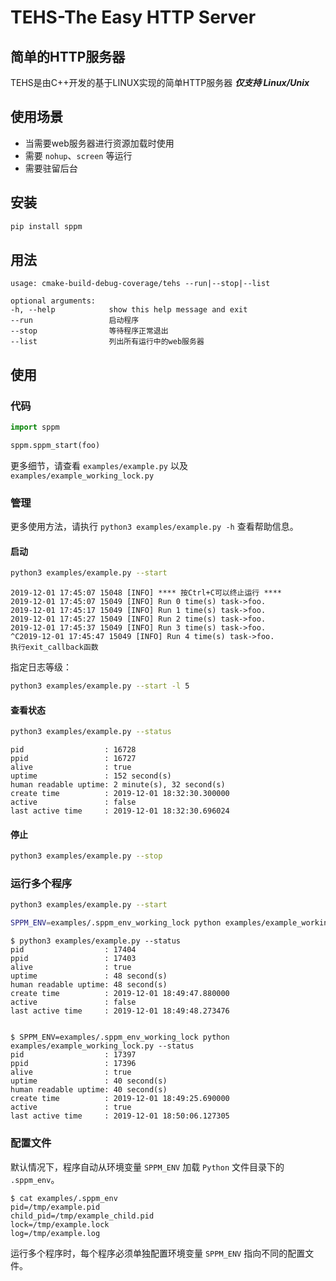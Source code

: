 # TEHS-The Easy HTTP Server
## 简单的HTTP服务器
TEHS是由C++开发的基于LINUX实现的简单HTTP服务器
***仅支持 Linux/Unix***

## 使用场景
- 当需要web服务器进行资源加载时使用
- 需要 `nohup`、`screen` 等运行
- 需要驻留后台

## 安装

```bash
pip install sppm
```

## 用法

    usage: cmake-build-debug-coverage/tehs --run|--stop|--list

    optional arguments:
    -h, --help            show this help message and exit
    --run                 启动程序
    --stop                等待程序正常退出
    --list                列出所有运行中的web服务器

## 使用

### 代码

```python
import sppm

sppm.sppm_start(foo)
```

更多细节，请查看 `examples/example.py` 以及 `examples/example_working_lock.py`

### 管理

更多使用方法，请执行 `python3 examples/example.py -h` 查看帮助信息。

#### 启动
```bash
python3 examples/example.py --start
```

    2019-12-01 17:45:07 15048 [INFO] **** 按Ctrl+C可以终止运行 ****
    2019-12-01 17:45:07 15049 [INFO] Run 0 time(s) task->foo.
    2019-12-01 17:45:17 15049 [INFO] Run 1 time(s) task->foo.
    2019-12-01 17:45:27 15049 [INFO] Run 2 time(s) task->foo.
    2019-12-01 17:45:37 15049 [INFO] Run 3 time(s) task->foo.
    ^C2019-12-01 17:45:47 15049 [INFO] Run 4 time(s) task->foo.
    执行exit_callback函数


指定日志等级：

```bash
python3 examples/example.py --start -l 5
```

#### 查看状态
```bash
python3 examples/example.py --status
```

    pid                  : 16728
    ppid                 : 16727
    alive                : true
    uptime               : 152 second(s)
    human readable uptime: 2 minute(s), 32 second(s)
    create time          : 2019-12-01 18:32:30.300000
    active               : false
    last active time     : 2019-12-01 18:32:30.696024


#### 停止
```bash
python3 examples/example.py --stop
```

### 运行多个程序

```bash
python3 examples/example.py --start

SPPM_ENV=examples/.sppm_env_working_lock python examples/example_working_lock.py --start
```

    $ python3 examples/example.py --status
    pid                  : 17404
    ppid                 : 17403
    alive                : true
    uptime               : 48 second(s)
    human readable uptime: 48 second(s)
    create time          : 2019-12-01 18:49:47.880000
    active               : false
    last active time     : 2019-12-01 18:49:48.273476


    $ SPPM_ENV=examples/.sppm_env_working_lock python examples/example_working_lock.py --status
    pid                  : 17397
    ppid                 : 17396
    alive                : true
    uptime               : 40 second(s)
    human readable uptime: 40 second(s)
    create time          : 2019-12-01 18:49:25.690000
    active               : true
    last active time     : 2019-12-01 18:50:06.127305


### 配置文件

默认情况下，程序自动从环境变量 `SPPM_ENV` 加载 `Python` 文件目录下的 `.sppm_env`。

    $ cat examples/.sppm_env
    pid=/tmp/example.pid
    child_pid=/tmp/example_child.pid
    lock=/tmp/example.lock
    log=/tmp/example.log

运行多个程序时，每个程序必须单独配置环境变量 `SPPM_ENV` 指向不同的配置文件。